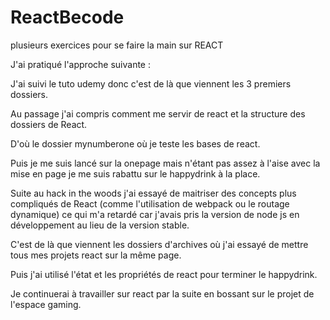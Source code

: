 # ReactBecode
plusieurs exercices pour se faire la main sur REACT

J'ai pratiqué l'approche suivante :

J'ai suivi le tuto udemy donc c'est de là que viennent les 3 premiers dossiers.

Au passage j'ai compris comment me servir de react et la structure des dossiers de React.

D'où le dossier mynumberone où je teste les bases de react.

Puis je me suis lancé sur la onepage mais n'étant pas assez à l'aise avec la mise en page je me suis rabattu sur le happydrink à la place.

Suite au hack in the woods j'ai essayé de maitriser des concepts plus compliqués de React (comme l'utilisation de webpack ou le routage dynamique) ce qui m'a retardé car j'avais pris la version de node js en développement au lieu de la version stable.

C'est de là que viennent les dossiers d'archives où j'ai essayé de mettre tous mes projets react sur la même page.

Puis j'ai utilisé l'état et les propriétés de react pour terminer le happydrink.

Je continuerai à travailler sur react par la suite en bossant sur le projet de l'espace gaming.


